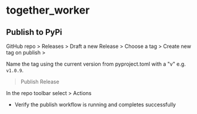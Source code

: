 # together_worker

## Publish to PyPi

GitHub repo > Releases > Draft a new Release > Choose a tag > Create new tag on publish >

Name the tag using the current version from pyproject.toml with a "v" e.g. `v1.0.9`.

> Publish Release

In the repo toolbar select > Actions

- Verify the publish workflow is running and completes successfully

